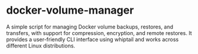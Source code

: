 # docker-volume-manager
A simple script for managing Docker volume backups, restores, and transfers, with support for compression, encryption, and remote restores. It provides a user-friendly CLI interface using whiptail and works across different Linux distributions.
